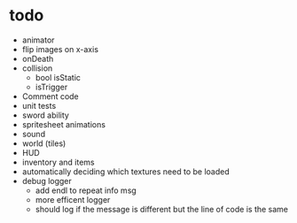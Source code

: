 # todo

* animator
* flip images on x-axis
* onDeath
* collision
  * bool isStatic
  * isTrigger
* Comment code
* unit tests
* sword ability
* spritesheet animations
* sound
* world (tiles)
* HUD
* inventory and items
* automatically deciding which textures need to be loaded
* debug logger
  * add endl to repeat info msg
  * more efficent logger
  * should log if the message is different but the line of code is the same